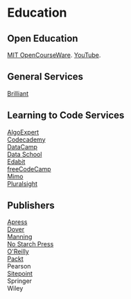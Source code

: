 # Education

## Open Education

[MIT OpenCourseWare](https://ocw.mit.edu/index.htm). [YouTube](https://www.youtube.com/channel/UCEBb1b_L6zDS3xTUrIALZOw).<br>

## General Services

[Brilliant](https://brilliant.org/premium/)<br>

## Learning to Code Services

[AlgoExpert](https://www.algoexpert.io/product)<br>
[Codecademy](https://www.codecademy.com)<br>
[DataCamp](https://www.datacamp.com)<br>
[Data School](https://www.dataschool.io/start/)<br>
[Edabit](https://edabit.com)<br>
[freeCodeCamp](https://www.freecodecamp.org)<br>
[Mimo](https://getmimo.com)<br>
[Pluralsight](https://www.pluralsight.com)<br>

## Publishers

[Apress](https://www.apress.com)<br>
[Dover](https://store.doverpublications.com/by-subject-mathematics.html)<br>
[Manning](https://www.manning.com)<br>
[No Starch Press](https://nostarch.com)<br>
[O'Reilly](https://www.oreilly.com)<br>
[Packt](https://www.packtpub.com)<br>
Pearson<br>
[Sitepoint](https://www.sitepoint.com)<br>
Springer<br>
Wiley<br>

